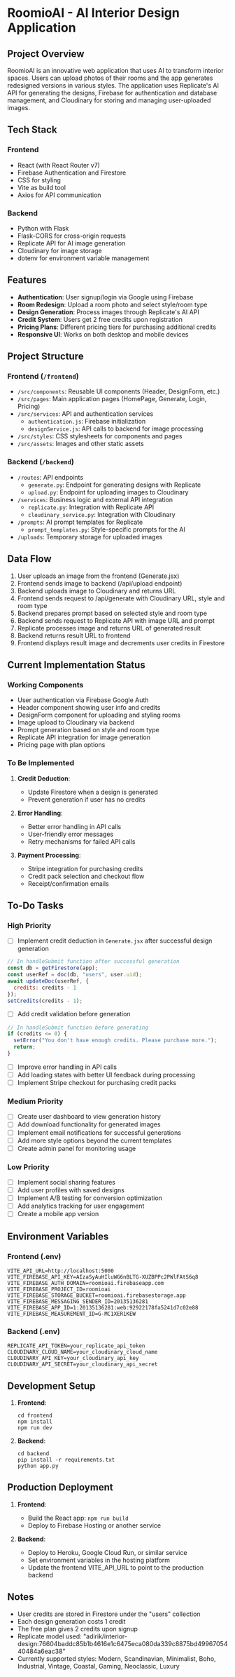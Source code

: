 # RoomioAI - AI Interior Design Application

## Project Overview
RoomioAI is an innovative web application that uses AI to transform interior spaces. Users can upload photos of their rooms and the app generates redesigned versions in various styles. The application uses Replicate's AI API for generating the designs, Firebase for authentication and database management, and Cloudinary for storing and managing user-uploaded images.

## Tech Stack

### Frontend
- React (with React Router v7)
- Firebase Authentication and Firestore
- CSS for styling
- Vite as build tool
- Axios for API communication

### Backend
- Python with Flask
- Flask-CORS for cross-origin requests
- Replicate API for AI image generation
- Cloudinary for image storage
- dotenv for environment variable management

## Features
- **Authentication**: User signup/login via Google using Firebase
- **Room Redesign**: Upload a room photo and select style/room type
- **Design Generation**: Process images through Replicate's AI API
- **Credit System**: Users get 2 free credits upon registration
- **Pricing Plans**: Different pricing tiers for purchasing additional credits
- **Responsive UI**: Works on both desktop and mobile devices

## Project Structure

### Frontend (`/frontend`)
- `/src/components`: Reusable UI components (Header, DesignForm, etc.)
- `/src/pages`: Main application pages (HomePage, Generate, Login, Pricing)
- `/src/services`: API and authentication services
  - `authentication.js`: Firebase initialization
  - `designService.js`: API calls to backend for image processing
- `/src/styles`: CSS stylesheets for components and pages
- `/src/assets`: Images and other static assets

### Backend (`/backend`)
- `/routes`: API endpoints
  - `generate.py`: Endpoint for generating designs with Replicate
  - `upload.py`: Endpoint for uploading images to Cloudinary
- `/services`: Business logic and external API integration
  - `replicate.py`: Integration with Replicate API
  - `cloudinary_service.py`: Integration with Cloudinary
- `/prompts`: AI prompt templates for Replicate
  - `prompt_templates.py`: Style-specific prompts for the AI
- `/uploads`: Temporary storage for uploaded images

## Data Flow
1. User uploads an image from the frontend (Generate.jsx)
2. Frontend sends image to backend (/api/upload endpoint)
3. Backend uploads image to Cloudinary and returns URL
4. Frontend sends request to /api/generate with Cloudinary URL, style and room type
5. Backend prepares prompt based on selected style and room type
6. Backend sends request to Replicate API with image URL and prompt
7. Replicate processes image and returns URL of generated result
8. Backend returns result URL to frontend
9. Frontend displays result image and decrements user credits in Firestore

## Current Implementation Status

### Working Components
- User authentication via Firebase Google Auth
- Header component showing user info and credits
- DesignForm component for uploading and styling rooms
- Image upload to Cloudinary via backend
- Prompt generation based on style and room type
- Replicate API integration for image generation
- Pricing page with plan options

### To Be Implemented
1. **Credit Deduction**: 
   - Update Firestore when a design is generated
   - Prevent generation if user has no credits

2. **Error Handling**:
   - Better error handling in API calls
   - User-friendly error messages
   - Retry mechanisms for failed API calls

3. **Payment Processing**:
   - Stripe integration for purchasing credits
   - Credit pack selection and checkout flow
   - Receipt/confirmation emails

## To-Do Tasks

### High Priority
- [ ] Implement credit deduction in `Generate.jsx` after successful design generation
```javascript
// In handleSubmit function after successful generation
const db = getFirestore(app);
const userRef = doc(db, "users", user.uid);
await updateDoc(userRef, {
  credits: credits - 1
});
setCredits(credits - 1);
```

- [ ] Add credit validation before generation
```javascript
// In handleSubmit function before generating
if (credits <= 0) {
  setError("You don't have enough credits. Please purchase more.");
  return;
}
```

- [ ] Improve error handling in API calls
- [ ] Add loading states with better UI feedback during processing
- [ ] Implement Stripe checkout for purchasing credit packs

### Medium Priority
- [ ] Create user dashboard to view generation history
- [ ] Add download functionality for generated images
- [ ] Implement email notifications for successful generations
- [ ] Add more style options beyond the current templates
- [ ] Create admin panel for monitoring usage

### Low Priority
- [ ] Implement social sharing features
- [ ] Add user profiles with saved designs
- [ ] Implement A/B testing for conversion optimization
- [ ] Add analytics tracking for user engagement
- [ ] Create a mobile app version

## Environment Variables

### Frontend (.env)
```
VITE_API_URL=http://localhost:5000
VITE_FIREBASE_API_KEY=AIzaSyAuHIluWG6nBLTG-XUZBPPc2PWlFAtS6q8
VITE_FIREBASE_AUTH_DOMAIN=roomioai.firebaseapp.com
VITE_FIREBASE_PROJECT_ID=roomioai
VITE_FIREBASE_STORAGE_BUCKET=roomioai.firebasestorage.app
VITE_FIREBASE_MESSAGING_SENDER_ID=20135136281
VITE_FIREBASE_APP_ID=1:20135136281:web:92922178fa5241d7c02e88
VITE_FIREBASE_MEASUREMENT_ID=G-MC1XER1KEW
```

### Backend (.env)
```
REPLICATE_API_TOKEN=your_replicate_api_token
CLOUDINARY_CLOUD_NAME=your_cloudinary_cloud_name
CLOUDINARY_API_KEY=your_cloudinary_api_key
CLOUDINARY_API_SECRET=your_cloudinary_api_secret
```

## Development Setup
1. **Frontend**:
   ```
   cd frontend
   npm install
   npm run dev
   ```

2. **Backend**:
   ```
   cd backend
   pip install -r requirements.txt
   python app.py
   ```

## Production Deployment
1. **Frontend**:
   - Build the React app: `npm run build`
   - Deploy to Firebase Hosting or another service

2. **Backend**:
   - Deploy to Heroku, Google Cloud Run, or similar service
   - Set environment variables in the hosting platform
   - Update the frontend VITE_API_URL to point to the production backend

## Notes
- User credits are stored in Firestore under the "users" collection
- Each design generation costs 1 credit
- The free plan gives 2 credits upon signup
- Replicate model used: "adirik/interior-design:76604baddc85b1b4616e1c6475eca080da339c8875bd4996705440484a6eac38"
- Currently supported styles: Modern, Scandinavian, Minimalist, Boho, Industrial, Vintage, Coastal, Gaming, Neoclassic, Luxury
